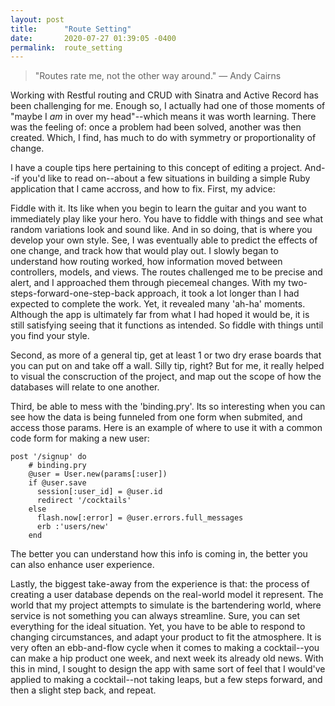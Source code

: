 ```yaml
---
layout: post
title:      "Route Setting"
date:       2020-07-27 01:39:05 -0400
permalink:  route_setting
---
```



> "Routes rate me, not the other way around." — Andy Cairns

Working with Restful routing and CRUD with Sinatra and Active Record has been challenging for me. Enough so, I actually had one of those moments of "maybe I *am* in over my head"--which means it was worth learning. There was the feeling of: once a problem had been solved, another was then created. Which, I find, has much to do with symmetry or proportionality of change.

I have a couple tips here pertaining to this concept of editing a project. And--if you'd like to read on--about a few situations in building a simple Ruby application that I came accross, and how to fix. First, my advice:

Fiddle with it. Its like when you begin to learn the guitar and you want to immediately play like your hero. You have to fiddle with things and see what random variations look and sound like. And in so doing, that is where you develop your own style. See, I was eventually able to predict the effects of one change, and track how that would play out. I slowly began to understand how routing worked, how information moved between controllers, models, and views. The routes challenged me to be precise and alert, and I approached them through piecemeal changes. With my two-steps-forward-one-step-back approach, it took a lot longer than I had expected to complete the work. Yet, it revealed many 'ah-ha' moments. Although the app is ultimately far from what I had hoped it would be, it is still satisfying seeing that it functions as intended. So fiddle with things until you find your style.

Second, as more of a general tip, get at least 1 or two dry erase boards that you can put on and take off a wall. Silly tip, right? But for me, it really helped to visual the conscruction of the project, and map out the scope of how the databases will relate to one another. 

Third, be able to mess with the 'binding.pry'. Its so interesting when you can see how the data is being funneled from one form when submited, and access those params. Here is an example of where to use it with a common code form for making a new user:

```
post '/signup' do
    # binding.pry
    @user = User.new(params[:user])
    if @user.save
      session[:user_id] = @user.id
      redirect '/cocktails'
    else
      flash.now[:error] = @user.errors.full_messages
      erb :'users/new'
    end
```

The better you can understand how this info is coming in, the better you can also enhance user experience. 

Lastly, the biggest take-away from the experience is that: the process of creating a user database depends on the real-world model it represent. The world that my project attempts to simulate is the bartendering world, where service is not something you can always streamline. Sure, you can set everything for the ideal situation. Yet, you have to be able to respond to changing circumstances, and adapt your product to fit the atmosphere. It is very often an ebb-and-flow cycle when it comes to making a cocktail--you can make a hip product one week, and next week its already old news. With this in mind, I sought to design the app with same sort of feel that I would've applied to making a cocktail--not taking leaps, but a few steps forward, and then a slight step back, and repeat.

